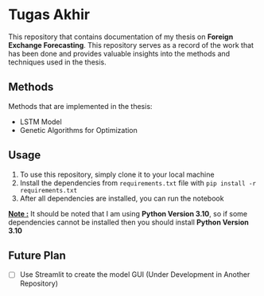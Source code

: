 # Tugas Akhir
This repository that contains documentation of my thesis on **Foreign Exchange Forecasting**. This repository serves as a record of the work that has been done and provides valuable insights into the methods and techniques used in the thesis.

## Methods
Methods that are implemented in the thesis:
- LSTM Model
- Genetic Algorithms for Optimization
<!-- - Particle Swarm Optimization (Future Research) -->

## Usage
1. To use this repository, simply clone it to your local machine
2. Install the dependencies from `requirements.txt` file with `pip install -r requirements.txt`
3. After all dependencies are installed, you can run the notebook

**<ins>Note :</ins>**
It should be noted that I am using **Python Version 3.10**, so if some dependencies cannot be installed then you should install **Python Version 3.10**

## Future Plan
- [ ] Use Streamlit to create the model GUI (Under Development in Another Repository)
